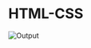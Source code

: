 # HTML-CSS
![Output](https://raw.githubusercontent.com/SATPAL-BHARDWAJ/HTML-CSS/arrow-html-output.png)
